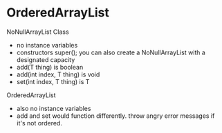 # OrderedArrayList

NoNullArrayList Class
- no instance variables
- constructors
	super();
	you can also create a NoNullArrayList with a designated capacity
- add(T thing) is boolean
- add(int index, T thing) is void
- set(int index, T thing) is T

OrderedArrayList
- also no instance variables
- add and set would function differently.
	throw angry error messages if it's not ordered. 
